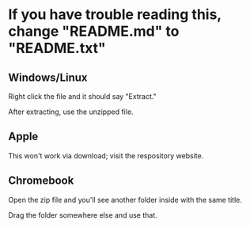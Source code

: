 # If you have trouble reading this, change "README.md" to "README.txt"
Windows/Linux
-
Right click the file and it should say "Extract." 

After extracting, use the unzipped file.

Apple
-
This won't work via download; visit the respository website.

Chromebook
- 
Open the zip file and you'll see another folder inside with the same title.

Drag the folder somewhere else and use that.
